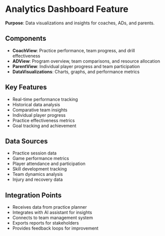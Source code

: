 # Analytics Dashboard Feature

**Purpose**: Data visualizations and insights for coaches, ADs, and parents.

## Components

- **CoachView**: Practice performance, team progress, and drill effectiveness
- **ADView**: Program overview, team comparisons, and resource allocation
- **ParentView**: Individual player progress and team participation
- **DataVisualizations**: Charts, graphs, and performance metrics

## Key Features

- Real-time performance tracking
- Historical data analysis
- Comparative team insights
- Individual player progress
- Practice effectiveness metrics
- Goal tracking and achievement

## Data Sources

- Practice session data
- Game performance metrics
- Player attendance and participation
- Skill development tracking
- Team dynamics analysis
- Injury and recovery data

## Integration Points

- Receives data from practice planner
- Integrates with AI assistant for insights
- Connects to team management system
- Exports reports for stakeholders
- Provides feedback loops for improvement 